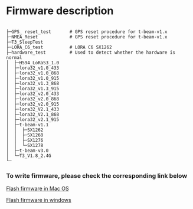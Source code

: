 


# Firmware description

```

├─GPS_ reset_test       # GPS reset procedure for t-beam-v1.x
├─NMEA_Reset            # GPS reset procedure for t-beam-v1.x
├─T3_SleepTest
├─LORA_C6_test          # LORA C6 SX1262       
├─hardware_test         # Used to detect whether the hardware is normal
│  ├─H594_LoRaS3_1.0
│  ├─lora32_v1.0_433
│  ├─lora32_v1.0_868
│  ├─lora32_v1.0_915
│  ├─lora32_v1.3_868
│  ├─lora32_v1.3_915
│  ├─lora32_v2.0_433
│  ├─lora32_v2.0_868
│  ├─lora32_v2.0_915
│  ├─lora32_V2.1_433
│  ├─lora32_V2.1_868
│  ├─lora32_v2.1_915
│  ├─t-beam-v1.1
│  │  ├─SX1262
│  │  ├─SX1268
│  │  ├─SX1276
│  │  └─SX1278
│  ├─t-beam-v3.0
│  └─T3_V1.8_2.4G
└─ 

```

###  To write firmware, please check the corresponding link below

[Flash firmware in Mac OS](https://github.com/Xinyuan-LilyGO/LilyGo-Document/blob/master/MacFlashBin.md)

[Flash firmware in windows](https://github.com/Xinyuan-LilyGO/LilyGo-Document/blob/master/WinFlashBin.md)